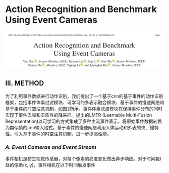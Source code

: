 # Action Recognition and Benchmark Using Event Cameras

<img src="2023_TPAMI_THU-EACT-50.assets/image-20240308103018145.png" alt="image-20240308103018145" style="zoom:67%;" />

## III. METHOD

为了利用事件数据进行动作识别，我们提出了一个基于cnn的基于事件的动作识别框架，包括事件体素过滤模块、可学习的多表示融合模块、基于事件的慢速网络和基于事件的时空注意机制，如图2所示。事件体素滤波模块在保持事件分布的同时实现了事件去噪和实质性的降采样。提出的LMFR (Learnable Multi-Fusion Representation)以可学习的方式集成了多种主流事件表示，将原始事件数据转换为类似帧的cnn输入格式。基于事件的慢速网络利用人体运动和外表的快、慢特性。引入基于事件的时空注意机制，进一步提高性能。

### *A. Event Cameras and Event Stream*

事件相机是仿生视觉传感器，对每个像素的亮度变化做出异步响应。对于时间戳t处的像素(x, y)，事件相机在以下时间触发事件